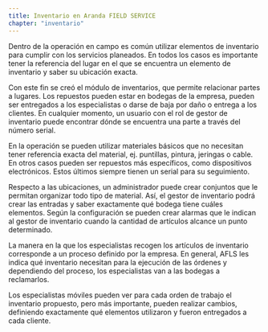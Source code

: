 ```yaml
---
title: Inventario en Aranda FIELD SERVICE
chapter: "inventario"
---
```


Dentro de la operación en campo es común utilizar elementos de inventario para cumplir con los servicios planeados. En todos los casos es importante tener la referencia del lugar en el que se encuentra un elemento de inventario y saber su ubicación exacta.

Con este fin se creó el módulo de inventarios, que permite relacionar partes a lugares. Los repuestos pueden estar en bodegas de la empresa, pueden ser entregados a los especialistas o darse de baja por daño o entrega a los clientes. En cualquier momento, un usuario con el rol de gestor de inventario puede encontrar dónde se encuentra una parte a través del número serial.

En la operación se pueden utilizar materiales básicos que no necesitan tener referencia exacta del material, ej. puntillas, pintura, jeringas o cable. En otros casos pueden ser repuestos más específicos, como dispositivos electrónicos. Estos últimos siempre tienen un serial para su seguimiento.

Respecto a las ubicaciones, un administrador puede crear conjuntos que le permitan organizar todo tipo de material. Así, el gestor de inventario podrá crear las entradas y saber exactamente qué bodega tiene cuáles elementos. Según la configuración se pueden crear alarmas que le indican al gestor de inventario cuando la cantidad de artículos alcance un punto determinado.

La manera en la que los especialistas recogen los artículos de inventario corresponde a un proceso definido por la empresa. En general, AFLS les indica qué inventario necesitan para la ejecución de las órdenes y dependiendo del proceso, los especialistas van a las bodegas a reclamarlos.

Los especialistas móviles pueden ver para cada orden de trabajo el inventario propuesto, pero más importante, pueden realizar cambios, definiendo exactamente qué elementos utilizaron y fueron entregados a cada cliente.
